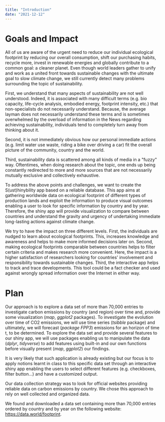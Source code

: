 ```yaml
---
title: "Introduction"
date: "2021-12-12"
---
```


# Goals and Impact 

All of us are aware of the urgent need to reduce our individual ecological footprint by reducing our overall consumption, shift our purchasing habits, recycle more, invest in renewable energies and globally contribute to a common goal: a cleaner planet. Even though world leaders gather to unify and work as a united front towards sustainable changes with the ultimate goal to slow climate change, we still currently detect many problems surrounding the topic of sustainability. 

First, we understand that many aspects of sustainability are not well understood. Indeed, it is associated with many difficult terms (e.g. bio capacity, life-cycle analysis, embodied energy, footprint intensity, etc.) that non-specialists do not necessarily understand. Because, the average layman does not necessarily understand these terms and is sometimes overwhelmed by the overload of information in the News regarding achieving sustainability, individuals tend to completely turn away from thinking about it. 

Second, it is not immediately obvious how our personal immediate actions (e.g. limit water use waste, riding a bike over driving a car) fit the overall picture of the community, country and the world. 

Third, sustainability data is scattered among all kinds of media in a "fuzzy" way. Oftentimes, when doing research about the topic, one ends up being constantly redirected to more and more sources that are not necessarily mutually exclusive and collectively exhaustive.

To address the above points and challenges, we want to create the S(ust)hinybility app based on a reliable database. This app aims at gathering worldwide data on ecological footprint of different types of production lands and exploit the information to produce visual outcomes enabling a user to look for specific information by country and by year. Therefore, the shiny app will provide visualization to compare between countries and understand the gravity and urgency of undertaking immediate long-lasting actions against climate change. 

We try to have the impact on three different levels. First, the individuals are nudged to learn about ecological footprints. This, increases knowledge and awareness and helps to make more informed decisions later on. Second, making ecological footprints comparable between countries helps to filter certain criteria and makes research more convenient. Here, the impact is a higher satisfaction of researchers looking for countries' involvement and responsibility towards sustainable changes. Third, the interactive app helps to track and trace developments. This tool could be a fact checker and used against wrongly spread information over the Internet in either way.  

# Plan 

Our approach is to explore a data set of more than 70,000 entries to investigate carbon emissions by country (and region) over time and, provide some visualization (*map*, *ggplot2* packages). To investigate the evolution over time of CO2 emissions, we will use time series (*tsibble* package) and ultimately, we will forecast (*package FPP3*) emissions for an horizon of time t, to be determined. To explore the data set and provide several features to our shiny app, we will use packages enabling us to manipulate the data (*dplyr*, *tidyverse*) to add features using built-in and our own functions before visually present (*map*, *ggplot2*) our findings.

It is very likely that such application is already existing but our focus is to apply notions learnt in class to this specific data set through an interactive shiny app enabling the users to select different features (e.g. checkboxes, filter button...) and have a customized output. 

Our data collection strategy was to look for official websites providing reliable data on carbon emissions by country. We chose this approach to rely on well collected and organized data. 

We found and downloaded a data set containing more than 70,000 entries ordered by country and by year on the following website: https://data.world/footprint. 

